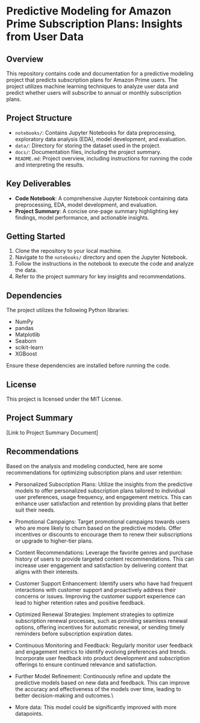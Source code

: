 # Predictive Modeling for Amazon Prime Subscription Plans: Insights from User Data

## Overview
This repository contains code and documentation for a predictive modeling project that predicts subscription plans for Amazon Prime users. The project utilizes machine learning techniques to analyze user data and predict whether users will subscribe to annual or monthly subscription plans.

## Project Structure
- `notebooks/`: Contains Jupyter Notebooks for data preprocessing, exploratory data analysis (EDA), model development, and evaluation.
- `data/`: Directory for storing the dataset used in the project.
- `docs/`: Documentation files, including the project summary.
- `README.md`: Project overview, including instructions for running the code and interpreting the results.

## Key Deliverables
- **Code Notebook**: A comprehensive Jupyter Notebook containing data preprocessing, EDA, model development, and evaluation.
- **Project Summary**: A concise one-page summary highlighting key findings, model performance, and actionable insights.

## Getting Started
1. Clone the repository to your local machine.
2. Navigate to the `notebooks/` directory and open the Jupyter Notebook.
3. Follow the instructions in the notebook to execute the code and analyze the data.
4. Refer to the project summary for key insights and recommendations.

## Dependencies
The project utilizes the following Python libraries:
- NumPy
- pandas
- Matplotlib
- Seaborn
- scikit-learn
- XGBoost

Ensure these dependencies are installed before running the code.

## License
This project is licensed under the MIT License.

## Project Summary
[Link to Project Summary Document]

## Recommendations
Based on the analysis and modeling conducted, here are some recommendations for optimizing subscription plans and user retention:

* Personalized Subscription Plans: Utilize the insights from the predictive models to offer personalized subscription plans tailored to individual user preferences, usage frequency, and engagement metrics. This can enhance user satisfaction and retention by providing plans that better suit their needs.

* Promotional Campaigns: Target promotional campaigns towards users who are more likely to churn based on the predictive models. Offer incentives or discounts to encourage them to renew their subscriptions or upgrade to higher-tier plans.

* Content Recommendations: Leverage the favorite genres and purchase history of users to provide targeted content recommendations. This can increase user engagement and satisfaction by delivering content that aligns with their interests.

* Customer Support Enhancement: Identify users who have had frequent interactions with customer support and proactively address their concerns or issues. Improving the customer support experience can lead to higher retention rates and positive feedback.

* Optimized Renewal Strategies: Implement strategies to optimize subscription renewal processes, such as providing seamless renewal options, offering incentives for automatic renewal, or sending timely reminders before subscription expiration dates.

* Continuous Monitoring and Feedback: Regularly monitor user feedback and engagement metrics to identify evolving preferences and trends. Incorporate user feedback into product development and subscription offerings to ensure continued relevance and satisfaction.

* Further Model Refinement: Continuously refine and update the predictive models based on new data and feedback. This can improve the accuracy and effectiveness of the models over time, leading to better decision-making and outcomes.\

* More data: This model could be significantly improved with more datapoints.
